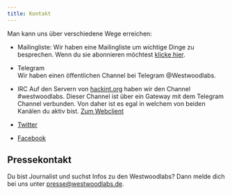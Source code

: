 ```yaml
---
title: Kontakt
---
```


Man kann uns über verschiedene Wege erreichen:

* Mailingliste:
  Wir haben eine Mailingliste um wichtige Dinge zu besprechen. Wenn du sie abonnieren möchtest [klicke hier](mailto:init-subscribe@westwoodlabs.de?subject=Registrierung%20WWLabs%20Mailingliste&body=Leere%20Mail%20zur%20Registrierung%20auf%20der%20WWLabs%20ML).
* Telegram  
  Wir haben einen öffentlichen Channel bei Telegram @Westwoodlabs.

* IRC
  Auf den Servern von [hackint.org](https://www.hackint.org) haben wir den Channel #westwoodlabs. Dieser Channel ist über ein Gateway mit dem Telegram Channel verbunden. Von daher ist es egal in welchem von beiden Kanälen du aktiv bist.
  [Zum Webclient](https://webirc.hackint.org/#westwoodlabs)


* [Twitter](https://twitter.com/westwoodlabs)
* [Facebook](https://www.facebook.com/westwoodlabs.de/)




## Pressekontakt
Du bist Journalist und suchst Infos zu den Westwoodlabs?
Dann melde dich bei uns unter [presse@westwoodlabs.de](mailto:presse@westwoodlabs.de).
